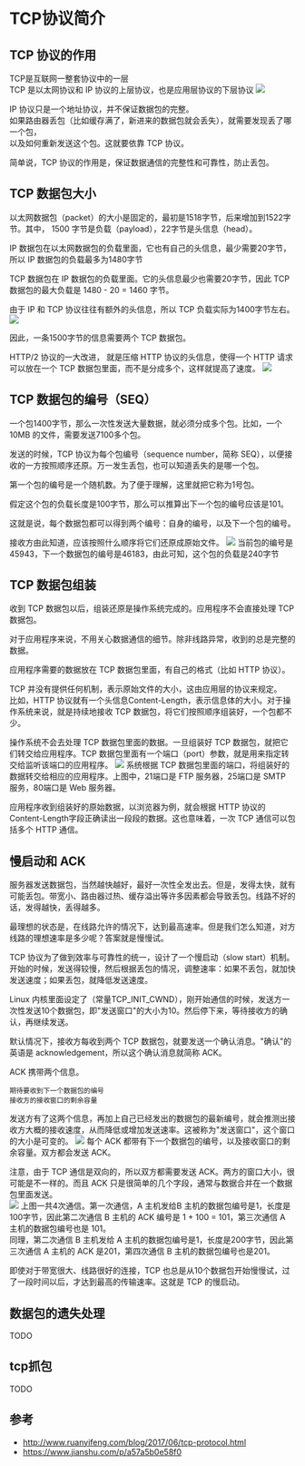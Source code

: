 # TCP协议简介

## TCP 协议的作用
TCP是互联网一整套协议中的一层  
TCP 是以太网协议和 IP 协议的上层协议，也是应用层协议的下层协议
![](./img/tcp_1.png)

IP 协议只是一个地址协议，并不保证数据包的完整。  
如果路由器丢包（比如缓存满了，新进来的数据包就会丢失），就需要发现丢了哪一个包，  
以及如何重新发送这个包。这就要依靠 TCP 协议。  

简单说，TCP 协议的作用是，保证数据通信的完整性和可靠性，防止丢包。

## TCP 数据包大小
以太网数据包（packet）的大小是固定的，最初是1518字节，后来增加到1522字节。其中， 1500 字节是负载（payload），22字节是头信息（head）。  

IP 数据包在以太网数据包的负载里面，它也有自己的头信息，最少需要20字节，所以 IP 数据包的负载最多为1480字节  

TCP 数据包在 IP 数据包的负载里面。它的头信息最少也需要20字节，因此 TCP 数据包的最大负载是 1480 - 20 = 1460 字节。  

由于 IP 和 TCP 协议往往有额外的头信息，所以 TCP 负载实际为1400字节左右。  
![](./img/tcp_2.png)

因此，一条1500字节的信息需要两个 TCP 数据包。  

HTTP/2 协议的一大改进， 就是压缩 HTTP 协议的头信息，使得一个 HTTP 请求可以放在一个 TCP 数据包里面，而不是分成多个，这样就提高了速度。
![](./img/tcp_3.png)

## TCP 数据包的编号（SEQ）
一个包1400字节，那么一次性发送大量数据，就必须分成多个包。比如，一个 10MB 的文件，需要发送7100多个包。  

发送的时候，TCP 协议为每个包编号（sequence number，简称 SEQ），以便接收的一方按照顺序还原。万一发生丢包，也可以知道丢失的是哪一个包。  

第一个包的编号是一个随机数。为了便于理解，这里就把它称为1号包。  

假定这个包的负载长度是100字节，那么可以推算出下一个包的编号应该是101。  

这就是说，每个数据包都可以得到两个编号：自身的编号，以及下一个包的编号。  

接收方由此知道，应该按照什么顺序将它们还原成原始文件。
![](./img/tcp_4.png)
当前包的编号是45943，下一个数据包的编号是46183，由此可知，这个包的负载是240字节


## TCP 数据包组装
收到 TCP 数据包以后，组装还原是操作系统完成的。应用程序不会直接处理 TCP 数据包。

对于应用程序来说，不用关心数据通信的细节。除非线路异常，收到的总是完整的数据。  

应用程序需要的数据放在 TCP 数据包里面，有自己的格式（比如 HTTP 协议）。

TCP 并没有提供任何机制，表示原始文件的大小，这由应用层的协议来规定。  
比如，HTTP 协议就有一个头信息Content-Length，表示信息体的大小。对于操作系统来说，就是持续地接收 TCP 数据包，将它们按照顺序组装好，一个包都不少。

操作系统不会去处理 TCP 数据包里面的数据。一旦组装好 TCP 数据包，就把它们转交给应用程序。TCP 数据包里面有一个端口（port）参数，就是用来指定转交给监听该端口的应用程序。
![](./img/tcp_5.png)
系统根据 TCP 数据包里面的端口，将组装好的数据转交给相应的应用程序。上图中，21端口是 FTP 服务器，25端口是 SMTP 服务，80端口是 Web 服务器。  

应用程序收到组装好的原始数据，以浏览器为例，就会根据 HTTP 协议的Content-Length字段正确读出一段段的数据。这也意味着，一次 TCP 通信可以包括多个 HTTP 通信。

## 慢启动和 ACK
服务器发送数据包，当然越快越好，最好一次性全发出去。但是，发得太快，就有可能丢包。带宽小、路由器过热、缓存溢出等许多因素都会导致丢包。线路不好的话，发得越快，丢得越多。  

最理想的状态是，在线路允许的情况下，达到最高速率。但是我们怎么知道，对方线路的理想速率是多少呢？答案就是慢慢试。  

TCP 协议为了做到效率与可靠性的统一，设计了一个慢启动（slow start）机制。开始的时候，发送得较慢，然后根据丢包的情况，调整速率：如果不丢包，就加快发送速度；如果丢包，就降低发送速度。  

Linux 内核里面设定了（常量TCP_INIT_CWND），刚开始通信的时候，发送方一次性发送10个数据包，即"发送窗口"的大小为10。然后停下来，等待接收方的确认，再继续发送。  

默认情况下，接收方每收到两个 TCP 数据包，就要发送一个确认消息。"确认"的英语是 acknowledgement，所以这个确认消息就简称 ACK。  

ACK 携带两个信息。  
```
期待要收到下一个数据包的编号
接收方的接收窗口的剩余容量
```
发送方有了这两个信息，再加上自己已经发出的数据包的最新编号，就会推测出接收方大概的接收速度，从而降低或增加发送速率。这被称为"发送窗口"，这个窗口的大小是可变的。
![](./img/tcp_6.png)
每个 ACK 都带有下一个数据包的编号，以及接收窗口的剩余容量。双方都会发送 ACK。

注意，由于 TCP 通信是双向的，所以双方都需要发送 ACK。两方的窗口大小，很可能是不一样的。而且 ACK 只是很简单的几个字段，通常与数据合并在一个数据包里面发送。  
![](./img/tcp_7.png)
上图一共4次通信。第一次通信，A 主机发给B 主机的数据包编号是1，长度是100字节，因此第二次通信 B 主机的 ACK 编号是 1 + 100 = 101，第三次通信 A 主机的数据包编号也是 101。  
同理，第二次通信 B 主机发给 A 主机的数据包编号是1，长度是200字节，因此第三次通信 A 主机的 ACK 是201，第四次通信 B 主机的数据包编号也是201。

即使对于带宽很大、线路很好的连接，TCP 也总是从10个数据包开始慢慢试，过了一段时间以后，才达到最高的传输速率。这就是 TCP 的慢启动。


## 数据包的遗失处理
TODO

## tcp抓包
TODO


## 参考
+ http://www.ruanyifeng.com/blog/2017/06/tcp-protocol.html
+ https://www.jianshu.com/p/a57a5b0e58f0
